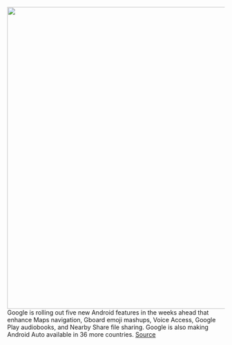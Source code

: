<img src='https://cdn.vox-cdn.com/thumbor/DZKOdIzBK3ojnWtra7zRjE9AWLc=/0x0:5761x2401/1200x800/filters:focal(2645x747:3565x1667)/cdn.vox-cdn.com/uploads/chorus_image/image/68449460/Android_feature_winter.0.png' width='700px' /><br/>
Google is rolling out five new Android features in the weeks ahead that enhance Maps navigation, Gboard emoji mashups, Voice Access, Google Play audiobooks, and Nearby Share file sharing. Google is also making Android Auto available in 36 more countries.
<a href='https://www.theverge.com/2020/12/3/22149861/google-android-new-maps-emoji-gboard-features'> Source <a/>